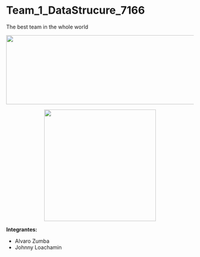 # Team_1_DataStrucure_7166
The best team in the whole world
<p align="center">
  <img width="595" height="186" src="https://www.espe-innovativa.edu.ec/ambiente/wp-content/uploads/logo_espe.png">
</p>

<p align="center">
  <img width="300" height="300" src="https://giphy.com/embed/u2wg2uXJbHzkXkPphr/video">
</p>

**Integrantes:**
- Alvaro Zumba
- Johnny Loachamin
